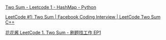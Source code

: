 [Two Sum - Leetcode 1 - HashMap - Python](https://www.youtube.com/watch?v=KLlXCFG5TnA)

[LeetCode #1: Two Sum | Facebook Coding Interview | LeetCode Two Sum C++](https://www.youtube.com/watch?v=VbVQJRKXxBA)

[花花酱 LeetCode 1. Two Sum - 刷题找工作 EP1](https://www.youtube.com/watch?v=tNtk_rwbaIk)

